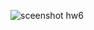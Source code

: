 ![sceenshot hw6]([https://github.com/renerroll/goit-neo-react-hw-module5/blob/main/13.png](https://github.com/renerroll/goit-neo-react-hw-module6/blob/main/13.png?raw=true))
